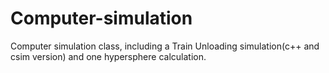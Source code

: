 # Computer-simulation
Computer simulation class, including a Train Unloading simulation(c++ and csim version) and one hypersphere calculation.
